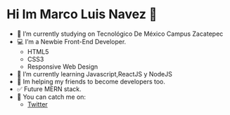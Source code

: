 # Hi Im Marco Luis Navez 👋

- :blue_book: I’m currently studying on Tecnológico De México Campus Zacatepec
- :computer: I’m a Newbie Front-End Developer.
	- HTML5	
	- CSS3	
	- Responsive Web Design		
- :notebook: I’m currently learning Javascript,ReactJS y NodeJS 
- :two_men_holding_hands: Im helping my friends to become developers too.
- :white_check_mark: Future MERN stack.
- :iphone: You can catch me on:
	- [Twitter](https://twitter.com/Marcoluisnvz)

